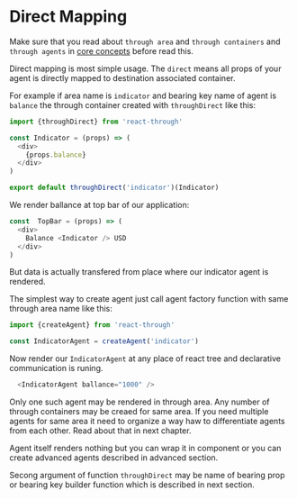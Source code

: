# Direct Mapping

Make sure that you read about `through area` and `through containers`
and `through agents` in
[core concepts](../introduction/CoreConcepts.md)
before read this.

Direct mapping is most simple usage. The `direct` means all props of your
agent is directly mapped to destination associated container.

For example if area name is `indicator` and bearing key name of agent is
`balance` the through container created with `throughDirect` like this:

```js
import {throughDirect} from 'react-through'

const Indicator = (props) => (
  <div>
    {props.balance}
  </div>
)

export default throughDirect('indicator')(Indicator)
```

We render ballance at top bar of our application:

```js
const  TopBar = (props) => (
  <div>
    Balance <Indicator /> USD
  </div>
)
```

But data is actually transfered from place where our indicator agent
is rendered.

The simplest way to create agent just call agent factory function
with same through area name like this:

```js
import {createAgent} from 'react-through'

const IndicatorAgent = createAgent('indicator')

```

Now render our `IndicatorAgent` at any place of react tree and declarative
communication is runing.

```js
  <IndicatorAgent ballance="1000" />
```

Only one such agent may be rendered in through area. Any number of through
containers may be creaed for same area. If you need multiple agents for same
area it need to organize a way haw to differentiate agents from each other.
Read about that in next chapter.

Agent itself renders nothing but you can wrap it in component or you can
create advanced agents described in advanced section.

Secong argument of function `throughDirect` may be name of bearing prop or
bearing key builder function which is described in next section.